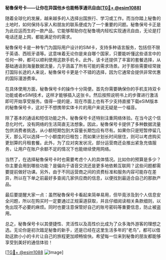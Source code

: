 **秘魯保号卡——让你在异国他乡也能畅享通讯自由[[TG💪+ @esim1088](https://t.me/s/esim1088)]**

随着全球化的发展，越来越多的人选择出国旅行、学习或工作。而当你踏上秘鲁的土地时，如何保持与家人和朋友的联系便成为了一个重要的问题。秘魯保号卡正是为此应运而生的一款产品，它能够帮助你在秘鲁境内轻松实现通讯自由，无论是打电话还是上网，都能满足你的需求。

秘魯保号卡是一种专门为国际用户设计的SIM卡，支持多种语言服务，包括但不限于英语、西班牙语等。这意味着无论你是来自哪个国家，只要能听懂这些语言中的任何一种，都可以顺利使用这款手机卡。此外，该卡还提供了丰富的套餐选择，从基础通话到海量数据流量，几乎涵盖了所有可能的需求场景。对于那些需要经常拨打国际长途的人来说，秘魯保号卡更是个不错的选择，因为它通常会提供非常优惠的国际漫游费率。

在具体使用方面，秘魯保号卡的操作十分简便。首先你需要确保你的手机支持双卡功能或者eSIM技术，这样才能够插入这张卡。然后按照说明书上的步骤进行激活即可开始享受服务。值得一提的是，现在市面上也有不少支持直接下载eSIM版本的秘魯保号卡，这对于不想携带实体卡片的用户来说无疑是一个福音。

除了基本的通话和短信功能之外，秘魯保号卡还特别注重网络体验。在当今这个信息化时代，没有网络的生活简直无法想象。因此，秘魯保号卡提供了多种数据流量包供消费者挑选，从小额短期包到大容量长期包应有尽有。如果你只是短暂停留几天，那么可以选择一个小额度的日租包；而如果计划长时间居住，则可以考虑购买更划算的月租套餐。此外，为了应对突发状况，部分运营商还会推出紧急充值服务，让用户在账户余额不足的情况下也能继续使用网络。

当然了，在选择秘魯保号卡时也需要考虑个人的具体情况。比如你的预算是多少？你主要会用到哪些功能？是偏向于语音交流还是更多地依赖互联网？这些问题都需要提前做好功课。另外，由于不同运营商之间的资费标准和服务内容可能存在差异，所以在下单之前最好多查阅几家供应商的信息，以便找到最适合自己的那款产品。

最后要提醒大家一点：虽然秘魯保号卡看起来简单易用，但毕竟涉及到个人信息安全问题，所以在购买时一定要通过正规渠道获取，并且仔细阅读相关条款细则，以免出现不必要的麻烦。同时也要注意保管好自己的账号密码等重要信息，防止被盗用。

总之，秘魯保号卡以其便捷性、灵活性以及高性价比成为了众多海外游客的理想之选。无论你是初次踏足秘鲁的新手，还是已经在这里生活多年的“老鸟”，都可以借助这款小小的卡片让自己的旅程更加顺畅愉快。希望每一位来到秘鲁的朋友都能够享受到美好的通信体验！

[[TG💪+ @esim1088](https://t.me/s/esim1088) ![Image](https://i.postimg.cc/4NQfJmqS/Snipaste-2025-05-13-00-14-12.png)]